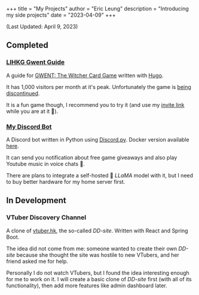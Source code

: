 +++
title = "My Projects"
author = "Eric Leung"
description = "Introducing my side projects"
date = "2023-04-09"
+++

(Last Updated: April 9, 2023)

## Completed

### [LIHKG Gwent Guide](https://regunakyle.github.io/lihkg-gwent-guide/)

A guide for [GWENT: The Witcher Card Game](https://www.playgwent.com/) written with [Hugo](https://gohugo.io/).

It has 1,000 visitors per month at it's peak. Unfortunately the game is [being discontinued](https://www.ign.com/articles/cd-projekt-red-is-sunsetting-support-for-gwent-the-witcher-card-game).

It is a fun game though, I recommend you to try it (and use my [invite link](https://www.playgwent.com/en/invite-a-friend/LVWFHBSH03) while you are at it :money_mouth_face:).

### [My Discord Bot](https://github.com/regunakyle/my-discord-bot)

A Discord bot written in Python using [Discord.py](https://discordpy.readthedocs.io/en/stable/). Docker version available [here](https://hub.docker.com/r/regunakyle/my-discord-bot).

It can send you notification about free game giveaways and also play Youtube music in voice chats :musical_note:.

There are plans to integrate a self-hosted :llama: *LLaMA* model with it, but I need to buy better hardware for my home server first.

## In Development

### VTuber Discovery Channel

A clone of [vtuber.hk](https://vtuber.hk/), the so-called *DD-site*. Written with React and Spring Boot.

The idea did not come from me: someone wanted to create their own *DD-site* because she thought the site was hostile to new VTubers, and her friend asked me for help.

Personally I do not watch VTubers, but I found the idea interesting enough for me to work on it. I will create a basic clone of *DD-site* first (with all of its functionality), then add more features like admin dashboard later.
